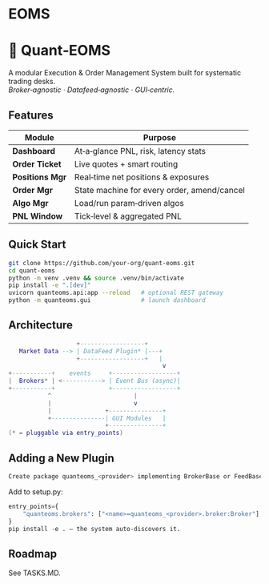 # EOMS
# 🚀 Quant‑EOMS

A modular Execution & Order Management System built for systematic trading desks.  
*Broker‑agnostic · Datafeed‑agnostic · GUI‑centric.*

## Features
| Module | Purpose |
|--------|---------|
| **Dashboard** | At‑a‑glance PNL, risk, latency stats |
| **Order Ticket** | Live quotes + smart routing |
| **Positions Mgr** | Real‑time net positions & exposures |
| **Order Mgr** | State machine for every order, amend/cancel |
| **Algo Mgr** | Load/run param‑driven algos |
| **PNL Window** | Tick‑level & aggregated PNL |

## Quick Start
```bash
git clone https://github.com/your‑org/quant‑eoms.git
cd quant‑eoms
python -m venv .venv && source .venv/bin/activate
pip install -e ".[dev]"
uvicorn quanteoms.api:app --reload   # optional REST gateway
python -m quanteoms.gui              # launch dashboard
```
## Architecture
```lua
                   +------------------+
   Market Data --> | DataFeed Plugin* |---+
                   +------------------+   |
                                           v
+-----------+    events     +------------------+
|  Brokers* | <-----------> | Event Bus (async)|
+-----------+               +------------------+
           ^                       |
           |                       v
           |               +---------------+
           +---------------| GUI Modules   |
                           +---------------+
(* = pluggable via entry_points)
```

## Adding a New Plugin
```bash
Create package quanteoms_<provider> implementing BrokerBase or FeedBase.
```

Add to setup.py:

```python
entry_points={
    "quanteoms.brokers": ["<name>=quanteoms_<provider>.broker:Broker"],
}
pip install -e . – the system auto‑discovers it.
```

## Roadmap
See TASKS.MD.
